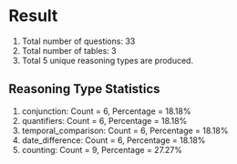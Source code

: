 # Result<br/>
1. Total number of questions: 33<br/>
2. Total number of tables: 3<br/>
3. Total 5 unique reasoning types are produced.<br/>
## **Reasoning Type Statistics**<br/>
1. conjunction: Count = 6, Percentage = 18.18%<br/>
2. quantifiers: Count = 6, Percentage = 18.18%<br/>
3. temporal_comparison: Count = 6, Percentage = 18.18%<br/>
4. date_difference: Count = 6, Percentage = 18.18%<br/>
5. counting: Count = 9, Percentage = 27.27%<br/>
